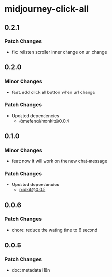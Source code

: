# midjourney-click-all

## 0.2.1

### Patch Changes

- fix: relisten scroller inner change on url change

## 0.2.0

### Minor Changes

- feat: add click all button when url change

### Patch Changes

- Updated dependencies
  - @mefengl/monkit@0.0.4

## 0.1.0

### Minor Changes

- feat: now it will work on the new chat-message

### Patch Changes

- Updated dependencies
  - midkit@0.0.5

## 0.0.6

### Patch Changes

- chore: reduce the wating time to 6 second

## 0.0.5

### Patch Changes

- doc: metadata i18n
